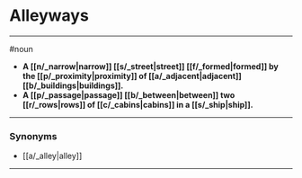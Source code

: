 # Alleyways
---
#noun
- **A [[n/_narrow|narrow]] [[s/_street|street]] [[f/_formed|formed]] by the [[p/_proximity|proximity]] of [[a/_adjacent|adjacent]] [[b/_buildings|buildings]].**
- **A [[p/_passage|passage]] [[b/_between|between]] two [[r/_rows|rows]] of [[c/_cabins|cabins]] in a [[s/_ship|ship]].**
---
### Synonyms
- [[a/_alley|alley]]
---
